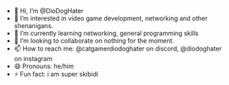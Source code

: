 - 👋 Hi, I’m @DioDogHater
- 👀 I’m interested in video game development, networking and other shenanigans.
- 🌱 I’m currently learning networking, general programming skills
- 💞️ I’m looking to collaborate on nothing for the moment.
- 📫 How to reach me: @catgamerdiodoghater on discord, @diodoghater on instagram
- 😄 Pronouns: he/him
- ⚡ Fun fact: i am super skibidi

<!---
DioDogHater/DioDogHater is a ✨ special ✨ repository because its `README.md` (this file) appears on your GitHub profile.
You can click the Preview link to take a look at your changes.
--->
